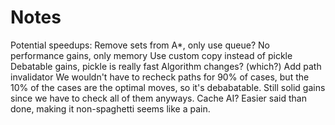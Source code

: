 # Notes

Potential speedups:
Remove sets from A*, only use queue? 
  No performance gains, only memory
Use custom copy instead of pickle 
  Debatable gains, pickle is really fast
Algorithm changes? (which?)
Add path invalidator
  We wouldn't have to recheck paths for 90% of cases, but the 10% of the cases
  are the optimal moves, so it's debabatable.
  Still solid gains since we have to check all of them anyways.
Cache AI?
  Easier said than done, making it non-spaghetti seems like a pain.

